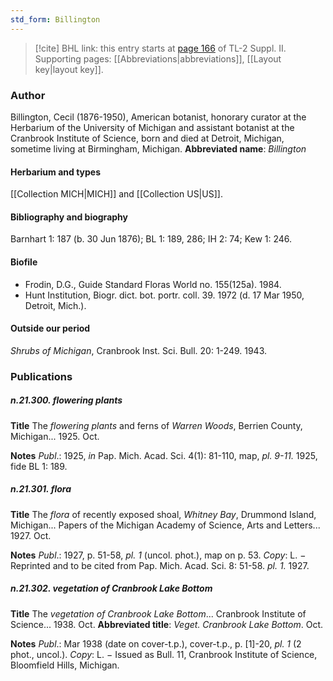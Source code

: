 ```yaml
---
std_form: Billington
---
```


> [!cite] BHL link: this entry starts at [page 166](https://www.biodiversitylibrary.org/page/33265363) of TL-2 Suppl. II.
> Supporting pages: [[Abbreviations|abbreviations]], [[Layout key|layout key]].

### Author

Billington, Cecil (1876-1950), American botanist, honorary curator at the Herbarium of the University of Michigan and assistant botanist at the Cranbrook Institute of Science, born and died at Detroit, Michigan, sometime living at Birmingham, Michigan. 
**Abbreviated name**: *Billington*

#### Herbarium and types

[[Collection MICH|MICH]] and [[Collection US|US]].

#### Bibliography and biography

Barnhart 1: 187 (b. 30 Jun 1876); BL 1: 189, 286; IH 2: 74; Kew 1: 246.

#### Biofile

- Frodin, D.G., Guide Standard Floras World no. 155(125a). 1984.
- Hunt Institution, Biogr. dict. bot. portr. coll. 39. 1972 (d. 17 Mar 1950, Detroit, Mich.).

#### Outside our period

*Shrubs of Michigan*, Cranbrook Inst. Sci. Bull. 20: 1-249. 1943.

### Publications

##### n.21.300. flowering plants

**Title**
The *flowering plants* and ferns of *Warren Woods*, Berrien County, Michigan... 1925. Oct.

**Notes**
*Publ*.: 1925, *in* Pap. Mich. Acad. Sci. 4(1): 81-110, map, *pl. 9-11.* 1925, fide BL 1: 189.

##### n.21.301. flora

**Title**
The *flora* of recently exposed shoal, *Whitney Bay*, Drummond Island, Michigan... Papers of the Michigan Academy of Science, Arts and Letters... 1927. Oct.

**Notes**
*Publ*.: 1927, p. 51-58, *pl. 1* (uncol. phot.), map on p. 53. *Copy*: L. − Reprinted and to be cited from Pap. Mich. Acad. Sci. 8: 51-58. *pl. 1.* 1927.

##### n.21.302. vegetation of Cranbrook Lake Bottom

**Title**
The *vegetation of Cranbrook Lake Bottom*... Cranbrook Institute of Science... 1938. Oct.
**Abbreviated title**: *Veget. Cranbrook Lake Bottom*. Oct.

**Notes**
*Publ*.: Mar 1938 (date on cover-t.p.), cover-t.p., p. \[1\]-20, *pl. 1* (2 phot., uncol.). *Copy*: L. − Issued as Bull. 11, Cranbrook Institute of Science, Bloomfield Hills, Michigan.

